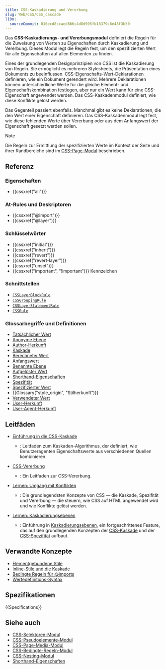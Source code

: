 ```yaml
---
title: CSS-Kaskadierung und Vererbung
slug: Web/CSS/CSS_cascade
l10n:
  sourceCommit: 016ecd8ccaed866c4d8d995fb18379c6e48f3b50
---
```


Das **CSS-Kaskadierungs- und Vererbungsmodul** definiert die Regeln für die Zuweisung von Werten zu Eigenschaften durch Kaskadierung und Vererbung. Dieses Modul legt die Regeln fest, um den spezifizierten Wert für alle Eigenschaften auf allen Elementen zu finden.

Eines der grundlegenden Designprinzipien von CSS ist die Kaskadierung von Regeln. Sie ermöglicht es mehreren Stylesheets, die Präsentation eines Dokuments zu beeinflussen. CSS-Eigenschafts-Wert-Deklarationen definieren, wie ein Dokument gerendert wird. Mehrere Deklarationen können unterschiedliche Werte für die gleiche Element- und Eigenschaftskombination festlegen, aber nur ein Wert kann für eine CSS-Eigenschaft angewendet werden. Das CSS-Kaskadenmodul definiert, wie diese Konflikte gelöst werden.

Das Gegenteil passiert ebenfalls. Manchmal gibt es keine Deklarationen, die den Wert einer Eigenschaft definieren. Das CSS-Kaskadenmodul legt fest, wie diese fehlenden Werte über Vererbung oder aus dem Anfangswert der Eigenschaft gesetzt werden sollen.

> [!NOTE]
> Die Regeln zur Ermittlung der spezifizierten Werte im Kontext der Seite und ihrer Randbereiche sind im [CSS-Page-Modul](/de/docs/Web/CSS/CSS_paged_media) beschrieben.

## Referenz

### Eigenschaften

- {{cssxref("all")}}

### At-Rules und Deskriptoren

- {{cssxref("@import")}}
- {{cssxref("@layer")}}

### Schlüsselwörter

- {{cssxref("initial")}}
- {{cssxref("inherit")}}
- {{cssxref("revert")}}
- {{cssxref("revert-layer")}}
- {{cssxref("unset")}}
- {{cssxref("important", "!important")}} Kennzeichen

### Schnittstellen

- [`CSSLayerBlockRule`](/de/docs/Web/API/CSSLayerBlockRule)
- [`CSSGroupingRule`](/de/docs/Web/API/CSSGroupingRule)
- [`CSSLayerStatementRule`](/de/docs/Web/API/CSSLayerStatementRule)
- [`CSSRule`](/de/docs/Web/API/CSSRule)

### Glossarbegriffe und Definitionen

- [Tatsächlicher Wert](/de/docs/Web/CSS/CSS_cascade/Value_processing#actual_value)
- [Anonyme Ebene](/de/docs/Learn_web_development/Core/Styling_basics/Cascade_layers#the_layer_block_at-rule_for_named_and_anonymous_layers)
- [Author-Herkunft](/de/docs/Web/CSS/CSS_cascade/Cascade#author_stylesheets)
- [Kaskade](/de/docs/Web/CSS/CSS_cascade/Cascade)
- [Berechneter Wert](/de/docs/Web/CSS/CSS_cascade/Value_processing#computed_value)
- [Anfangswert](/de/docs/Web/CSS/CSS_cascade/Value_processing#initial_value)
- [Benannte Ebene](/de/docs/Learn_web_development/Core/Styling_basics/Cascade_layers#the_layer_statement_at-rule_for_named_layers)
- [Aufgelöster Wert](/de/docs/Web/CSS/CSS_cascade/Value_processing#resolved_value)
- [Shorthand-Eigenschaften](/de/docs/Web/CSS/CSS_cascade/Shorthand_properties)
- [Spezifität](/de/docs/Web/CSS/CSS_cascade/Specificity)
- [Spezifizierter Wert](/de/docs/Web/CSS/CSS_cascade/Value_processing#specified_value)
- {{Glossary("style_origin", "Stilherkunft")}}
- [Verwendeter Wert](/de/docs/Web/CSS/CSS_cascade/Value_processing#used_value)
- [User-Herkunft](/de/docs/Web/CSS/CSS_cascade/Cascade#user_stylesheets)
- [User-Agent-Herkunft](/de/docs/Web/CSS/CSS_cascade/Cascade#user-agent_stylesheets)

## Leitfäden

- [Einführung in die CSS-Kaskade](/de/docs/Web/CSS/CSS_cascade/Cascade)
  - : Leitfaden zum Kaskaden-Algorithmus, der definiert, wie Benutzeragenten Eigenschaftswerte aus verschiedenen Quellen kombinieren.

- [CSS-Vererbung](/de/docs/Web/CSS/CSS_cascade/Inheritance)
  - : Ein Leitfaden zur CSS-Vererbung.

- [Lernen: Umgang mit Konflikten](/de/docs/Learn_web_development/Core/Styling_basics/Handling_conflicts)
  - : Die grundlegendsten Konzepte von CSS — die Kaskade, Spezifität und Vererbung — die steuern, wie CSS auf HTML angewendet wird und wie Konflikte gelöst werden.

- [Lernen: Kaskadierungsebenen](/de/docs/Learn_web_development/Core/Styling_basics/Cascade_layers)
  - : Einführung in [Kaskadierungsebenen](/de/docs/Web/CSS/@layer), ein fortgeschrittenes Feature, das auf den grundlegenden Konzepten der [CSS-Kaskade](/de/docs/Web/CSS/CSS_cascade/Cascade) und der [CSS-Spezifität](/de/docs/Web/CSS/CSS_cascade/Specificity) aufbaut.

## Verwandte Konzepte

- [Elementgebundene Stile](/de/docs/Web/HTML/Reference/Global_attributes/style)
- [Inline-Stile und die Kaskade](/de/docs/Web/CSS/CSS_cascade/Cascade#inline_styles)
- [Bedingte Regeln für @imports](/de/docs/Web/CSS/@import#importing_css_rules_conditional_on_media_queries)
- [Wertedefinitions-Syntax](/de/docs/Web/CSS/CSS_values_and_units/Value_definition_syntax)

## Spezifikationen

{{Specifications}}

## Siehe auch

- [CSS-Selektoren-Modul](/de/docs/Web/CSS/CSS_selectors)
- [CSS-Pseudoelemente-Modul](/de/docs/Web/CSS/CSS_pseudo-elements)
- [CSS-Page-Media-Modul](/de/docs/Web/CSS/CSS_paged_media)
- [CSS-Bedingte-Regeln-Modul](/de/docs/Web/CSS/CSS_conditional_rules)
- [CSS-Nesting-Modul](/de/docs/Web/CSS/CSS_nesting)
- [Shorthand-Eigenschaften](/de/docs/Web/CSS/CSS_cascade/Shorthand_properties)
